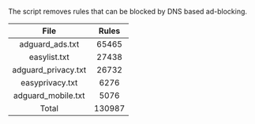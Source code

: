 The script removes rules that can be blocked by DNS based ad-blocking.


| File | Rules |
|:----:|:-----:|
| adguard_ads.txt | 65465 |
| easylist.txt | 27438 |
| adguard_privacy.txt | 26732 |
| easyprivacy.txt | 6276 |
| adguard_mobile.txt | 5076 |
| Total | 130987 |